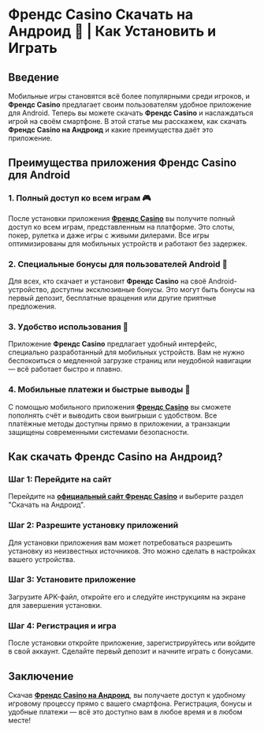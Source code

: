 # Френдс Casino Скачать на Андроид 📲 | Как Установить и Играть

## Введение

Мобильные игры становятся всё более популярными среди игроков, и **Френдс Casino** предлагает своим пользователям удобное приложение для Android. Теперь вы можете скачать **Френдс Casino** и наслаждаться игрой на своём смартфоне. В этой статье мы расскажем, как скачать **Френдс Casino на Андроид** и какие преимущества даёт это приложение.

## Преимущества приложения Френдс Casino для Android

### 1. Полный доступ ко всем играм 🎮

После установки приложения **[Френдс Casino](https://gofriends.run/linkb2)** вы получите полный доступ ко всем играм, представленным на платформе. Это слоты, покер, рулетка и даже игры с живыми дилерами. Все игры оптимизированы для мобильных устройств и работают без задержек.

### 2. Специальные бонусы для пользователей Android 🎁

Для всех, кто скачает и установит **Френдс Casino** на своё Android-устройство, доступны эксклюзивные бонусы. Это могут быть бонусы на первый депозит, бесплатные вращения или другие приятные предложения.

### 3. Удобство использования 📱

Приложение **Френдс Casino** предлагает удобный интерфейс, специально разработанный для мобильных устройств. Вам не нужно беспокоиться о медленной загрузке страниц или неудобной навигации — всё работает быстро и плавно.

### 4. Мобильные платежи и быстрые выводы 💸

С помощью мобильного приложения **[Френдс Casino](https://gofriends.run/linkb2)** вы сможете пополнять счёт и выводить свои выигрыши с удобством. Все платёжные методы доступны прямо в приложении, а транзакции защищены современными системами безопасности.

## Как скачать Френдс Casino на Андроид?

### Шаг 1: Перейдите на сайт

Перейдите на **[официальный сайт Френдс Casino](https://gofriends.run/linkb2)** и выберите раздел "Скачать на Андроид".

### Шаг 2: Разрешите установку приложений

Для установки приложения вам может потребоваться разрешить установку из неизвестных источников. Это можно сделать в настройках вашего устройства.

### Шаг 3: Установите приложение

Загрузите APK-файл, откройте его и следуйте инструкциям на экране для завершения установки.

### Шаг 4: Регистрация и игра

После установки откройте приложение, зарегистрируйтесь или войдите в свой аккаунт. Сделайте первый депозит и начните играть с бонусами.

## Заключение

Скачав **[Френдс Casino на Андроид](https://gofriends.run/linkb2)**, вы получаете доступ к удобному игровому процессу прямо с вашего смартфона. Регистрация, бонусы и удобные платежи — всё это доступно вам в любое время и в любом месте!
